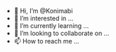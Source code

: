 - 👋 Hi, I’m @Konimabi
- 👀 I’m interested in ...
- 🌱 I’m currently learning ...
- 💞️ I’m looking to collaborate on ...
- 📫 How to reach me ...

<!---
Konimabi/Konimabi is a ✨ special ✨ repository because its `README.md` (this file) appears on your GitHub profile.
You can click the Preview link to take a look at your changes.
--->

